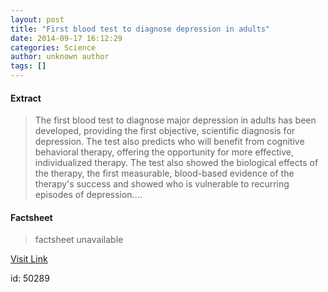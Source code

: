 ```yaml
---
layout: post
title: "First blood test to diagnose depression in adults"
date: 2014-09-17 16:12:29
categories: Science
author: unknown author
tags: []
---
```



#### Extract
>The first blood test to diagnose major depression in adults has been developed, providing the first objective, scientific diagnosis for depression. The test also predicts who will benefit from cognitive behavioral therapy, offering the opportunity for more effective, individualized therapy. The test also showed the biological effects of the therapy, the first measurable, blood-based evidence of the therapy's success and showed who is vulnerable to recurring episodes of depression....

#### Factsheet
>factsheet unavailable

[Visit Link](http://feeds.sciencedaily.com/~r/sciencedaily/~3/EuerGvJn_ss/140917121229.htm)

id:   50289


